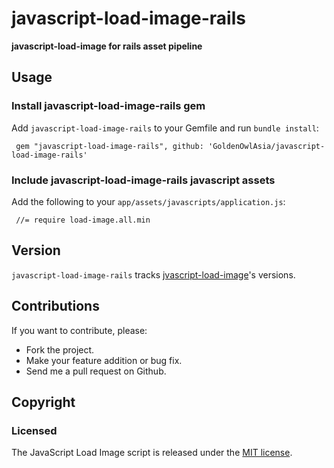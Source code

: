 # javascript-load-image-rails
**javascript-load-image for rails asset pipeline**

## Usage

### Install javascript-load-image-rails gem

Add `javascript-load-image-rails` to your Gemfile and run `bundle install`:

     gem "javascript-load-image-rails", github: 'GoldenOwlAsia/javascript-load-image-rails'

### Include javascript-load-image-rails javascript assets

Add the following to your `app/assets/javascripts/application.js`:

     //= require load-image.all.min

## Version

`javascript-load-image-rails` tracks [jvascript-load-image][0]'s versions.

## Contributions

If you want to contribute, please:

  * Fork the project.
  * Make your feature addition or bug fix.
  * Send me a pull request on Github.

## Copyright

### Licensed

The JavaScript Load Image script is released under the [MIT license][1].

[0]: https://github.com/blueimp/JavaScript-Load-Image
[1]: https://opensource.org/licenses/MIT
